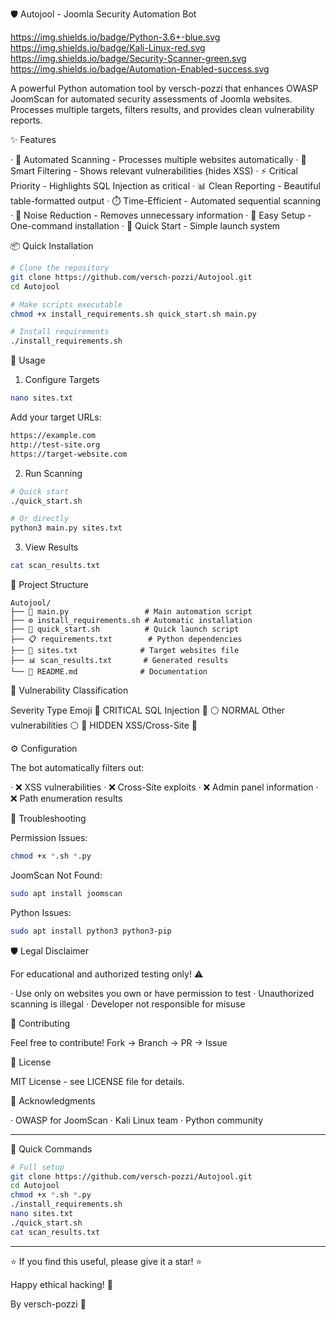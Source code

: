 

🛡️ Autojool - Joomla Security Automation Bot

https://img.shields.io/badge/Python-3.6+-blue.svg
 https://img.shields.io/badge/Kali-Linux-red.svg https://img.shields.io/badge/Security-Scanner-green.svg https://img.shields.io/badge/Automation-Enabled-success.svg

A powerful Python automation tool by versch-pozzi that enhances OWASP JoomScan for automated security assessments of Joomla websites. Processes multiple targets, filters results, and provides clean vulnerability reports.

✨ Features

· 🔄 Automated Scanning - Processes multiple websites automatically
· 🎯 Smart Filtering - Shows relevant vulnerabilities (hides XSS)
· ⚡ Critical Priority - Highlights SQL Injection as critical
· 📊 Clean Reporting - Beautiful table-formatted output
· ⏱️ Time-Efficient - Automated sequential scanning
· 🚫 Noise Reduction - Removes unnecessary information
· 🐍 Easy Setup - One-command installation
· 🚀 Quick Start - Simple launch system

📦 Quick Installation

```bash
# Clone the repository
git clone https://github.com/versch-pozzi/Autojool.git
cd Autojool

# Make scripts executable
chmod +x install_requirements.sh quick_start.sh main.py

# Install requirements
./install_requirements.sh
```

🚀 Usage

1. Configure Targets

```bash
nano sites.txt
```

Add your target URLs:

```txt
https://example.com
http://test-site.org
https://target-website.com
```

2. Run Scanning

```bash
# Quick start
./quick_start.sh

# Or directly
python3 main.py sites.txt
```

3. View Results

```bash
cat scan_results.txt
```

📁 Project Structure

```
Autojool/
├── 📄 main.py                 # Main automation script
├── ⚙️ install_requirements.sh # Automatic installation
├── 🚀 quick_start.sh          # Quick launch script
├── 📋 requirements.txt        # Python dependencies
├── 🎯 sites.txt              # Target websites file
├── 📊 scan_results.txt       # Generated results
└── 📖 README.md              # Documentation
```

🎯 Vulnerability Classification

Severity Type Emoji
🔴 CRITICAL SQL Injection 🔴
⚪ NORMAL Other vulnerabilities ⚪
🚫 HIDDEN XSS/Cross-Site 🚫

⚙️ Configuration

The bot automatically filters out:

· ❌ XSS vulnerabilities
· ❌ Cross-Site exploits
· ❌ Admin panel information
· ❌ Path enumeration results

🔧 Troubleshooting

Permission Issues:

```bash
chmod +x *.sh *.py
```

JoomScan Not Found:

```bash
sudo apt install joomscan
```

Python Issues:

```bash
sudo apt install python3 python3-pip
```

🛡️ Legal Disclaimer

For educational and authorized testing only! ⚠️

· Use only on websites you own or have permission to test
· Unauthorized scanning is illegal
· Developer not responsible for misuse

🤝 Contributing

Feel free to contribute! Fork → Branch → PR → Issue

📄 License

MIT License - see LICENSE file for details.

🙏 Acknowledgments

· OWASP for JoomScan
· Kali Linux team
· Python community

---

🚀 Quick Commands

```bash
# Full setup
git clone https://github.com/versch-pozzi/Autojool.git
cd Autojool
chmod +x *.sh *.py
./install_requirements.sh
nano sites.txt
./quick_start.sh
cat scan_results.txt
```

---

⭐ If you find this useful, please give it a star! ⭐

Happy ethical hacking! 🚀

By versch-pozzi 🎯
